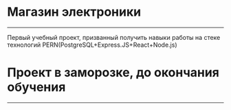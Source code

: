 <h1>Магазин электроники</h1>
<hr/>
Первый учебный проект, призванный получить навыки работы на стеке технологий PERN(PostgreSQL+Express.JS+React+Node.js)
<h1>Проект в заморозке, до окончания обучения</h1>
<hr/>

